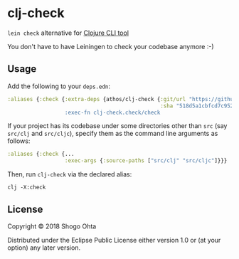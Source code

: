 # clj-check

`lein check` alternative for [Clojure CLI tool](https://clojure.org/guides/deps_and_cli)

You don't have to have Leiningen to check your codebase anymore :-)

## Usage

Add the following to your `deps.edn`:

```clj
:aliases {:check {:extra-deps {athos/clj-check {:git/url "https://github.com/athos/clj-check.git"
                                                :sha "518d5a1cbfcd7c952f548e6dbfcb9a4a5faf9062
                  :exec-fn clj-check.check/check
```

If your project has its codebase under some directories other than `src` (say `src/clj` and `src/cljc`), specify them as the command line arguments as follows:

```clj
:aliases {:check {...
                  :exec-args {:source-paths ["src/clj" "src/cljc"]}}}
```


Then, run `clj-check` via the declared alias:

```
clj -X:check
```

## License

Copyright © 2018 Shogo Ohta

Distributed under the Eclipse Public License either version 1.0 or (at
your option) any later version.
